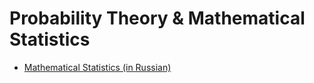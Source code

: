# Probability Theory & Mathematical Statistics
- [Mathematical Statistics (in Russian)](https://stepik.org/course/326/syllabus)
